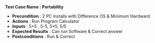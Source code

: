 **Test Case Name : Portability**
* **Precondition** :  2 PC installs with Difference OS & Minimum Hardward 
* **Actions** : Run Program Calculator
* **Inputs** : 5+5 , 5-5, 5*5, 5/5
* **Expected Results** : Can run Software & Correct answer 
* **Postconditions** :  Run & Correct
